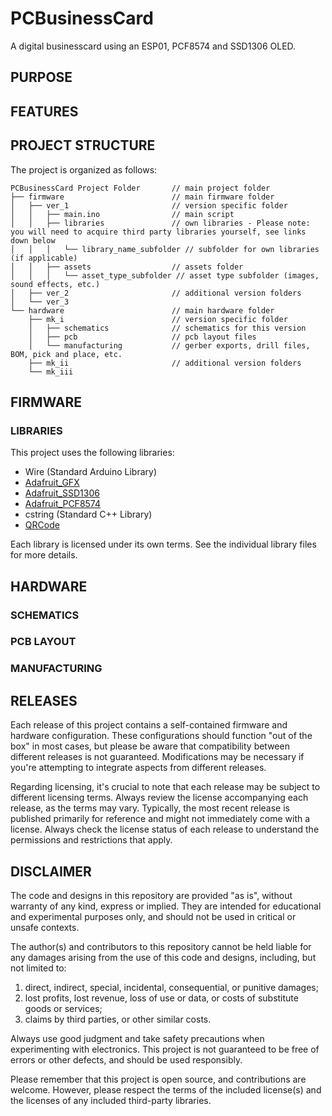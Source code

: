 # PCBusinessCard
A digital businesscard using an ESP01, PCF8574 and SSD1306 OLED.


## PURPOSE

## FEATURES

## PROJECT STRUCTURE

The project is organized as follows:

```
PCBusinessCard Project Folder       // main project folder
├── firmware                        // main firmware folder
│   ├── ver_1                       // version specific folder
│   │   ├── main.ino                // main script
│   │   ├── libraries               // own libraries - Please note: you will need to acquire third party libraries yourself, see links down below
│   │   │   └── library_name_subfolder // subfolder for own libraries (if applicable)
│   │   ├── assets                  // assets folder 
│   │   │   └── asset_type_subfolder // asset type subfolder (images, sound effects, etc.)
│   ├── ver_2                       // additional version folders
│   └── ver_3
└── hardware                        // main hardware folder
    ├── mk_i                        // version specific folder
    │   ├── schematics              // schematics for this version
    │   ├── pcb                     // pcb layout files
    │   └── manufacturing           // gerber exports, drill files, BOM, pick and place, etc.
    ├── mk_ii                       // additional version folders
    └── mk_iii
```

## FIRMWARE

### LIBRARIES
This project uses the following libraries:

- Wire (Standard Arduino Library)
- [Adafruit_GFX](https://github.com/adafruit/Adafruit-GFX-Library)
- [Adafruit_SSD1306](https://github.com/adafruit/Adafruit_SSD1306)
- [Adafruit_PCF8574](https://github.com/adafruit/Adafruit_PCF8574)
- cstring (Standard C++ Library)
- [QRCode](https://github.com/ricmoo/qrcode/)

Each library is licensed under its own terms. See the individual library files for more details.

## HARDWARE

### SCHEMATICS

### PCB LAYOUT

### MANUFACTURING

## RELEASES
Each release of this project contains a self-contained firmware and hardware configuration. These configurations should function "out of the box" in most cases, but please be aware that compatibility between different releases is not guaranteed. Modifications may be necessary if you're attempting to integrate aspects from different releases.

Regarding licensing, it's crucial to note that each release may be subject to different licensing terms. Always review the license accompanying each release, as the terms may vary. Typically, the most recent release is published primarily for reference and might not immediately come with a license. Always check the license status of each release to understand the permissions and restrictions that apply.

## DISCLAIMER
The code and designs in this repository are provided "as is", without warranty of any kind, express or implied. They are intended for educational and experimental purposes only, and should not be used in critical or unsafe contexts.

The author(s) and contributors to this repository cannot be held liable for any damages arising from the use of this code and designs, including, but not limited to: 

1. direct, indirect, special, incidental, consequential, or punitive damages; 
2. lost profits, lost revenue, loss of use or data, or costs of substitute goods or services; 
3. claims by third parties, or other similar costs.

Always use good judgment and take safety precautions when experimenting with electronics. This project is not guaranteed to be free of errors or other defects, and should be used responsibly. 

Please remember that this project is open source, and contributions are welcome. However, please respect the terms of the included license(s) and the licenses of any included third-party libraries.

